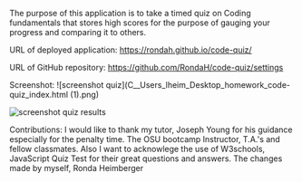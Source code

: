 The purpose of this application is to take a timed quiz on Coding fundamentals that stores high scores for the purpose of gauging your progress and comparing it to others.


URL of deployed application:
https://rondah.github.io/code-quiz/


URL of GitHub repository:
https://github.com/RondaH/code-quiz/settings

Screenshot: 
![screenshot quiz](C__Users_lheim_Desktop_homework_code-quiz_index.html (1).png)

![screenshot quiz results](C__Users_lheim_Desktop_homework_code-quiz_index.html.png)




Contributions: I would like to thank my tutor, Joseph Young for his guidance especially for the penalty time. The OSU bootcamp Instructor, T.A.'s and fellow classmates. Also I want to acknowlege the use of W3schools, JavaScript Quiz Test for their great questions and answers. The changes made by myself, Ronda Heimberger
